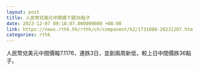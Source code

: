 ```yaml
---
layout: post
title: 人民幣兌美元中間價下調36點子
date: 2023-12-07 09:18:07.000000000 +08:00
link: https://news.rthk.hk/rthk/ch/component/k2/1731088-20231207.htm
categories: rthk
---
```


人民幣兌美元中間價報7.1176，連跌3日，並創兩周新低，較上日中間價跌36點子。
